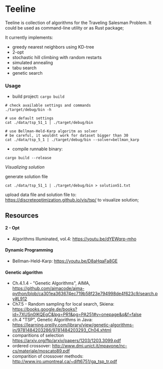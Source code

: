 # Teeline

Teeline is collection of algorithms for the Traveling Salesman Problem.
It could be used as command-line utility or as Rust package;

It currently implements:

* greedy nearest neighbors using KD-tree
* 2-opt
* stochastic hill climbing with random restarts
* simulated annealing
* tabu search
* genetic search

### Usage

* build project: `cargo build`

```
# check available settings and commands
./target/debug/bin -h

# use default settings
cat ./data/tsp_51_1 | ./target/debug/bin

# use Bellman-Held-Karp algoritm as solver
# be careful, it wouldnt work for dataset bigger than 30
cat ./data/tsp_5_1 | ./target/debug/bin --solver=bellman_karp
```

* compile runnable binary:

```
cargo build --release
```


*Visualizing solution*


generate solution file

```
cat ./data/tsp_51_1 | ./target/debug/bin > solution51.txt
```

upload data file and solution file to:
https://discreteoptimization.github.io/vis/tsp/ to visualize solution;

## Resources

#### 2 - Opt

* Algorithms Illuminated, vol.4: https://youtu.be/dYEWqrp-mho

#### Dynamic Programming

* Bellman-Held-Karp: https://youtu.be/D8aHqaFa8GE

#### Genetic algorithm
* Ch.4.1.4 - "Genetic Algorithms", AIMA, https://github.com/aimacode/aima-python/blob/ca301ea363674ec719b58f23e794998de4f623c9/search.py#L912
* Ch7.5 - Random sampling for local search, Skiena: https://books.google.de/books?id=7XUSn0IKQEgC&lpg=PR1&pg=PA251#v=onepage&q&f=false
* ch.4 "TSP", Genetic Algorithms in Java: https://learning.oreilly.com/library/view/genetic-algorithms-in/9781484203286/9781484203293_Ch04.xhtml
* comparitions of selection https://arxiv.org/ftp/arxiv/papers/1203/1203.3099.pdf
* ordered crossover: http://www.dmi.unict.it/mpavone/nc-cs/materiale/moscato89.pdf
* comparition of crossover methods: http://www.iro.umontreal.ca/~dift6751/ga_tsp_tr.pdf


